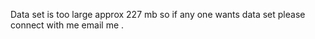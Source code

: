 Data set is too large approx 227  mb so if any one wants data set please connect with me email me .
